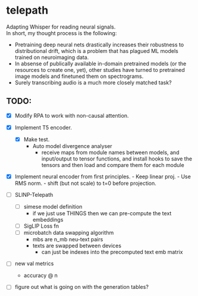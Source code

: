# telepath
Adapting Whisper for reading neural signals. \
In short, my thought process is the following:
- Pretraining deep neural nets drastically increases their robustness to distributional drift, which is a problem that has plagued ML models trained on neuroimaging data.
- In absense of publically available in-domain pretrained models (or the resources to create one, yet), other studies have turned to pretrained image models and finetuned them on spectrograms.
- Surely transcribing audio is a much more closely matched task?

## TODO:
- [x] Modify RPA to work with non-causal attention.
- [x] Implement T5 encoder.
    - [x] Make test.
        - Auto model divergence analyser
            - receive maps from module names between models, and input/output to tensor functions, and install hooks to save the tensors and then load and compare them for each module
- [x] Implement neural encoder from first principles.
        - Keep linear proj.
        - Use RMS norm.
        - shift (but not scale) to t=0 before projection.
- [ ] SLINP-Telepath
    - [ ] simese model definition
        - if we just use THINGS then we can pre-compute the text embeddings
    - [ ] SigLIP Loss fn
    - [ ] microbatch data swapping algorithm
        - mbs are n_mb neu-text pairs
        - texts are swapped between devices
            - can just be indexes into the precomputed text emb matrix
- [ ] new val metrics
    - accuracy @ n 

- [ ] figure out what is going on with the generation tables?
